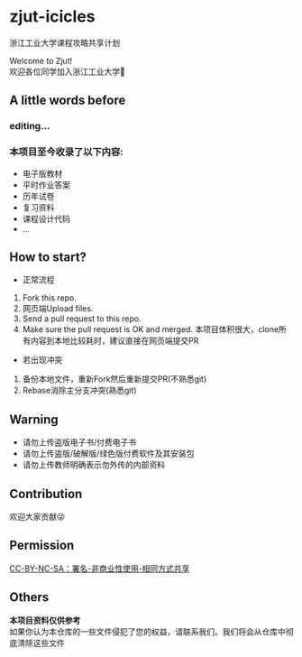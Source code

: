 # zjut-icicles

浙江工业大学课程攻略共享计划

Welcome to Zjut!</br>
欢迎各位同学加入浙江工业大学:wave:

## A little words before

### editing...

### 本项目至今收录了以下内容:
- 电子版教材
- 平时作业答案
- 历年试卷
- 复习资料
- 课程设计代码
- ...

## How to start?

- 正常流程
1. Fork this repo.
2. 网页端Upload files.
3. Send a pull request to this repo.
4. Make sure the pull request is OK and merged.
本项目体积很大，clone所有内容到本地比较耗时，建议直接在网页端提交PR

- 若出现冲突
 1. 备份本地文件，重新Fork然后重新提交PR(不熟悉git)
 2. Rebase消除主分支冲突(熟悉git)

## Warning

- 请勿上传盗版电子书/付费电子书
- 请勿上传盗版/破解版/绿色版付费软件及其安装包
- 请勿上传教师明确表示勿外传的内部资料

## Contribution

欢迎大家贡献:stuck_out_tongue_winking_eye:

## Permission

[CC-BY-NC-SA：署名-非商业性使用-相同方式共享](https://creativecommons.org/licenses/by-nc-sa/4.0/deed.zh)

## Others

**本项目资料仅供参考**</br>
如果你认为本仓库的一些文件侵犯了您的权益，请联系我们。我们将会从仓库中彻底清除这些文件
